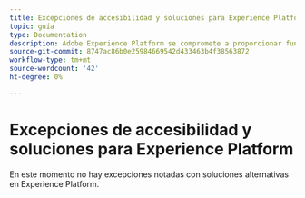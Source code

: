 ```yaml
---
title: Excepciones de accesibilidad y soluciones para Experience Platform
topic: guía
type: Documentation
description: Adobe Experience Platform se compromete a proporcionar funciones accesibles e inclusivas a todas las personas.
source-git-commit: 8747ac86b0e25984669542d433463b4f38563872
workflow-type: tm+mt
source-wordcount: '42'
ht-degree: 0%

---
```



# Excepciones de accesibilidad y soluciones para Experience Platform

En este momento no hay excepciones notadas con soluciones alternativas en Experience Platform.